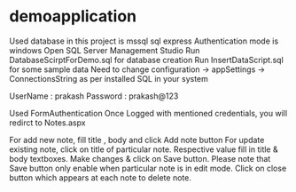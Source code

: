 # demoapplication


Used database in this project is mssql sql express 
Authentication mode is windows 
Open SQL Server Management Studio
Run DatabaseScirptForDemo.sql for database creation
Run InsertDataScript.sql for some sample data
Need to change configuration -> appSettings -> ConnectionsString as per installed SQL in your system

UserName : prakash
Password : prakash@123

Used FormAuthentication
Once Logged with mentioned credentials, you will redirct to Notes.aspx

For add new note, fill title , body and click Add note button
For update existing note, click on title of particular note. Respective value fill in title & body textboxes. 
Make changes & click on Save button.
Please note that Save button only enable when particular note is in edit mode.
Click on close button which appears at each note to delete note.


